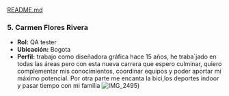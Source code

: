 [README.md](https://github.com/user-attachments/files/17048886/README.md)
### **5. Carmen Flores Rivera**  
- **Rol:** QA tester
- **Ubicación:** Bogota 
- **Perfil:** trabajo como diseñadora gráfica hace 15 años, he traba`jado en todas las áreas pero con esta nueva carrera que espero culminar, quiero complementar mis conocimientos, coordinar equipos y poder aportar mi máximo potencial. Por otra parte me encanta la bici,los deportes indoor y pasar tiempo con mi familia
![IMG_2495](https://github.com/user-attachments/assets/89f16058-197b-47cd-b536-7d97c4b264ff))  
